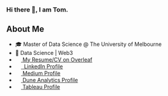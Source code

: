 ### Hi there 👋, I am Tom.

## About Me
* :mortar_board: Master of Data Science @ The University of Melbourne
* :gem: Data Science | Web3
* <img src="https://images.ctfassets.net/nrgyaltdicpt/6qSXAo1CYEeBn5RkKLOR64/19c74bfb9a32772e353ff25c6f0070f5/ologo_square_colour_light_bg.png" width="15" height="15"><a href="https://www.overleaf.com/read/rbttxqqzczzr"> ‏‏‎ ‎‏‏‎My Resume/CV on Overleaf</a>
* <img src="https://beloservice.files.wordpress.com/2016/03/herrmans-linkedin-logo-500x500.png" 
width="15" height="15"/><a href="https://www.linkedin.com/in/ztom/"> ‏‏‎ ‎‏‏‎LinkedIn Profile</a>
* <img src="https://iconape.com/wp-content/files/ik/11613/png/medium.png" width="15" height="15"/><a href="https://ztom.medium.com"> ‏‏‎ ‎‏‏‎Medium Profile</a>
* <img src="https://pbs.twimg.com/profile_images/1127499943114096645/RMWlZ_aT_400x400.png" width="15" height="15"/><a href="https://dune.com/tomzh"> ‏‏‎ ‎‏‏‎Dune Analytics Profile</a>
*  <img src="https://w7.pngwing.com/pngs/674/247/png-transparent-tableau-software-computer-software-data-visualization-nyse-data-business-intelligence-software-software-company-symmetry-cross-thumbnail.png" width="15" height="15"/><a href="https://public.tableau.com/app/profile/zhi.hern.tom"> ‏‏‎ ‎‏‏‎Tableau Profile</a>



